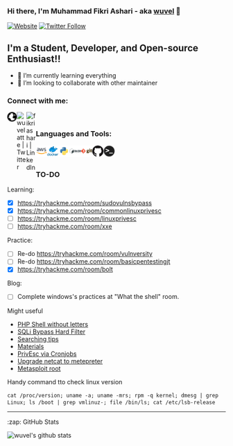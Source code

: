 ### Hi there, I'm Muhammad Fikri Ashari - aka [wuvel][website] 👋

[![Website](https://img.shields.io/website?label=wuvel.net&style=for-the-badge&url=http%3A%2F%2Fmohzulfikar.me)](https://wuvel.net)
[![Twitter Follow](https://img.shields.io/twitter/follow/wuvelatte?color=1DA1F2&logo=twitter&style=for-the-badge)](https://twitter.com/intent/follow?original_referer=https%3A%2F%2Fgithub.com%2Fmohzulfikar&screen_name=wuvelatte)

## I'm a Student, Developer, and Open-source Enthusiast!!

<!-- - 🔭 I just launched my first blog post: [Coming soon]()! -->
- 🌱 I’m currently learning everything
- 👯 I’m looking to collaborate with other maintainer


### Connect with me:

[<img align="left" alt="wuvel.net" width="22px" src="https://raw.githubusercontent.com/iconic/open-iconic/master/svg/globe.svg" />][website]
[<img align="left" alt="wuvelatte | Twitter" width="22px" src="https://cdn.jsdelivr.net/npm/simple-icons@v3/icons/twitter.svg" />][twitter]
[<img align="left" alt="fikriashari | LinkedIn" width="22px" src="https://cdn.jsdelivr.net/npm/simple-icons@v3/icons/linkedin.svg" />][linkedin]

<br />

### Languages and Tools:

<img align="left" alt="AWS" width="26px" src="https://raw.githubusercontent.com/github/explore/80688e429a7d4ef2fca1e82350fe8e3517d3494d/topics/aws/aws.png" />
<img align="left" alt="Docker" width="26px" src="https://raw.githubusercontent.com/github/explore/80688e429a7d4ef2fca1e82350fe8e3517d3494d/topics/docker/docker.png" />
<img align="left" alt="Python" width="26px" src="https://raw.githubusercontent.com/github/explore/80688e429a7d4ef2fca1e82350fe8e3517d3494d/topics/python/python.png" />
<img align="left" alt="Bash" width="26px" src="https://raw.githubusercontent.com/github/explore/80688e429a7d4ef2fca1e82350fe8e3517d3494d/topics/bash/bash.png" />
<img align="left" alt="Git" width="26px" src="https://raw.githubusercontent.com/github/explore/80688e429a7d4ef2fca1e82350fe8e3517d3494d/topics/git/git.png" />
<img align="left" alt="GitHub" width="26px" src="https://raw.githubusercontent.com/github/explore/78df643247d429f6cc873026c0622819ad797942/topics/github/github.png" />
<img align="left" alt="Terminal" width="26px" src="https://raw.githubusercontent.com/github/explore/80688e429a7d4ef2fca1e82350fe8e3517d3494d/topics/terminal/terminal.png" />

<br />
<br />

### TO-DO
Learning:
- [x] https://tryhackme.com/room/sudovulnsbypass
- [X] https://tryhackme.com/room/commonlinuxprivesc
- [ ] https://tryhackme.com/room/linuxprivesc
- [ ] https://tryhackme.com/room/xxe

Practice:
- [ ] Re-do https://tryhackme.com/room/vulnversity
- [ ] Re-do https://tryhackme.com/room/basicpentestingjt
- [x] https://tryhackme.com/room/bolt

Blog:
- [ ] Complete windows's practices at "What the shell" room.

Might useful
- [PHP Shell without letters](https://securityonline.info/bypass-waf-php-webshell-without-numbers-letters/https://securityonline.info/bypass-waf-php-webshell-without-numbers-letters/)
- [SQLi Bypass Hard Filter](https://websec.wordpress.com/2010/03/19/exploiting-hard-filtered-sql-injections/)
- [Searching tips](https://blog.hubspot.com/marketing/google-search-tips)
- [Materials](https://book.hacktoday.net/)
- [PrivEsc via Cronjobs](https://www.hackingarticles.in/linux-privilege-escalation-by-exploiting-cron-jobs/)
- [Upgrade netcat to metepreter](https://www.hackingtutorials.org/networking/upgrading-netcat-shells-to-meterpreter/)
- [Metasploit root](https://null-byte.wonderhowto.com/how-to/get-root-with-metasploits-local-exploit-suggester-0199463/)

Handy command tto check linux version
```
cat /proc/version; uname -a; uname -mrs; rpm -q kernel; dmesg | grep Linux; ls /boot | grep vmlinuz-; file /bin/ls; cat /etc/lsb-release
```

---
  <summary>:zap: GitHub Stats</summary>

  ![wuvel's github stats](https://github-readme-stats.vercel.app/api?username=wuvel)

[website]: https://wuvel.net
[twitter]: https://twitter.com/wuvelatte
[linkedin]: https://www.linkedin.com/in/fikriasharri/
